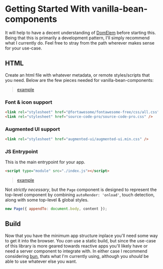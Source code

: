 # Getting Started With vanilla-bean-components

It will help to have a decent understanding of [DomElem](../DomElem/README.md) before starting this. Being that this is primarily a development pattern, I'll simply recommend what I currently do. Feel free to stray from the path wherever makes sense for your use-case.

## HTML

Create an html file with whatever metadata, or remote styles/scripts that you need. Below are the few pieces needed for vanilla-bean-components:

> [example](./demo/index.html)

### Font & icon support

```html
<link rel="stylesheet" href="@fortawesome/fontawesome-free/css/all.css" />
<link rel="stylesheet" href="source-code-pro/source-code-pro.css" />
```

### Augmented UI support

```html
<link rel="stylesheet" href="augmented-ui/augmented-ui.min.css" />
```

### JS Entrypoint

This is the main entrypoint for your app.

```html
<script type="module" src="./index.js"></script>
```

> [example](./demo/index.js)

Not _strictly necessary_, but the `Page` component is designed to represent the top-level component by combining `autoRender: 'onload'`, touch detection, along with some top-level & global styles.

```javascript
new Page({ appendTo: document.body, content });
```

## Build

Now that you have the minimum app structure inplace you'll need some way to get it into the browser. You _can_ use a static build, but since the use-case of this library is more geared towards reactive apps you'll likely have or need a server component to integrate with. In either case I recommend considering [bun](https://bun.sh/), thats what I'm currently using, although you _should_ be able to use whatever else you want.
